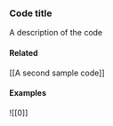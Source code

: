### Code title

A description of the code

#### Related
[[A second sample code]]

#### Examples
![[0]]